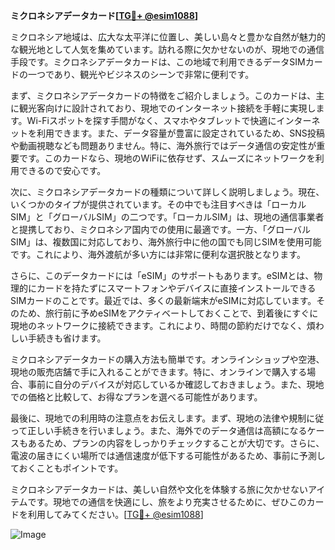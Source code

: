 **ミクロネシアデータカード[[TG💪+ @esim1088](https://t.me/s/esim1088)]**

ミクロネシア地域は、広大な太平洋に位置し、美しい島々と豊かな自然が魅力的な観光地として人気を集めています。訪れる際に欠かせないのが、現地での通信手段です。ミクロネシアデータカードは、この地域で利用できるデータSIMカードの一つであり、観光やビジネスのシーンで非常に便利です。

まず、ミクロネシアデータカードの特徴をご紹介しましょう。このカードは、主に観光客向けに設計されており、現地でのインターネット接続を手軽に実現します。Wi-Fiスポットを探す手間がなく、スマホやタブレットで快適にインターネットを利用できます。また、データ容量が豊富に設定されているため、SNS投稿や動画視聴なども問題ありません。特に、海外旅行ではデータ通信の安定性が重要です。このカードなら、現地のWiFiに依存せず、スムーズにネットワークを利用できるので安心です。

次に、ミクロネシアデータカードの種類について詳しく説明しましょう。現在、いくつかのタイプが提供されています。その中でも注目すべきは「ローカルSIM」と「グローバルSIM」の二つです。「ローカルSIM」は、現地の通信事業者と提携しており、ミクロネシア国内での使用に最適です。一方、「グローバルSIM」は、複数国に対応しており、海外旅行中に他の国でも同じSIMを使用可能です。これにより、海外渡航が多い方には非常に便利な選択肢となります。

さらに、このデータカードには「eSIM」のサポートもあります。eSIMとは、物理的にカードを持たずにスマートフォンやデバイスに直接インストールできるSIMカードのことです。最近では、多くの最新端末がeSIMに対応しています。そのため、旅行前に予めeSIMをアクティベートしておくことで、到着後にすぐに現地のネットワークに接続できます。これにより、時間の節約だけでなく、煩わしい手続きも省けます。

ミクロネシアデータカードの購入方法も簡単です。オンラインショップや空港、現地の販売店舗で手に入れることができます。特に、オンラインで購入する場合、事前に自分のデバイスが対応しているか確認しておきましょう。また、現地での価格と比較して、お得なプランを選べる可能性があります。

最後に、現地での利用時の注意点をお伝えします。まず、現地の法律や規制に従って正しい手続きを行いましょう。また、海外でのデータ通信は高額になるケースもあるため、プランの内容をしっかりチェックすることが大切です。さらに、電波の届きにくい場所では通信速度が低下する可能性があるため、事前に予測しておくこともポイントです。

ミクロネシアデータカードは、美しい自然や文化を体験する旅に欠かせないアイテムです。現地での通信を快適にし、旅をより充実させるために、ぜひこのカードを利用してみてください。[[TG💪+ @esim1088](https://t.me/s/esim1088)]

![Image](https://i.postimg.cc/Y0z9fWf4/image.png)